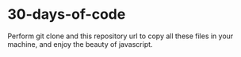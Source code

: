 # 30-days-of-code
Perform git clone and this repository url to copy all these files in your machine, and enjoy the beauty of javascript.
